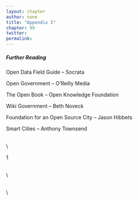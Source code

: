 ```yaml
--- 
layout: chapter
author: none
title: "Appendix I"
chapter: 99
twitter: 
permalink:
---
```


##### Further Reading

Open Data Field Guide – Socrata

Open Government – O’Reilly Media

The Open Book – Open Knowledge Foundation

Wiki Government – Beth Noveck

Foundation for an Open Source City – Jason Hibbets

Smart Cities – Anthony Townsend

\
\

1

\
\

\
\

